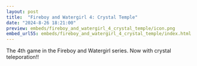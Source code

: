 ```yaml
---
layout: post
title:  "Fireboy and Watergirl 4: Crystal Temple"
date: "2024-8-26 18:21:00"
preview: embeds/fireboy_and_watergirl_4_crystal_temple/icon.png
embed_url55: embeds/fireboy_and_watergirl_4_crystal_temple/index.html
---
```

The 4th game in the Fireboy and Watergirl series. Now with crystal teleporation!!